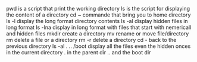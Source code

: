 pwd is a script that print the working directory
ls is the script for displaying the content of a directory
cd ~ commande that bring you to home directory
ls -l display the long format directory contents
ls -al display hidden files in long format
ls -lna display in long format with files that start with nemericall and hidden files
mkdir create a directory
mv rename or move file/directory
rm delete a file or a directory
rm -r delete a directory
cd - back to the previous directory
ls -al . .. /boot display all the files even the hidden onces in the current directory . in the parent dir .. and the boot dir 
